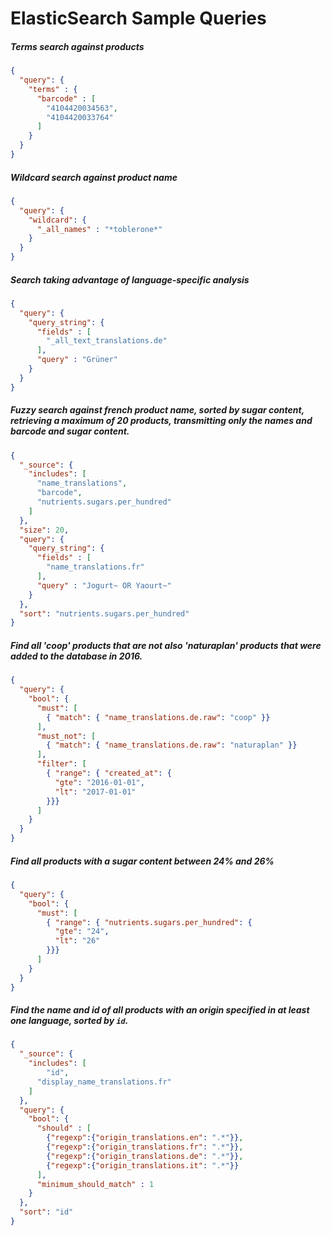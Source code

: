# ElasticSearch Sample Queries

##### Terms search against products

```json
{
  "query": {
    "terms" : {
      "barcode" : [
        "4104420034563",
        "4104420033764"
      ]
    }
  }
}
```

##### Wildcard search against product name

```json
{
  "query": {
    "wildcard": {
      "_all_names" : "*toblerone*"
    }
  }
}
```

##### Search taking advantage of language-specific analysis

```json
{
  "query": {
    "query_string": {
      "fields" : [
        "_all_text_translations.de"
      ],
      "query" : "Grüner"
    }
  }
}
```

##### Fuzzy search against french product name, sorted by sugar content, retrieving a maximum of 20 products, transmitting only the names and barcode and sugar content.

```json
{
  "_source": {
    "includes": [
      "name_translations",
      "barcode",
      "nutrients.sugars.per_hundred"
    ]
  },
  "size": 20,
  "query": {
    "query_string": {
      "fields" : [
        "name_translations.fr"
      ],
      "query" : "Jogurt~ OR Yaourt~"
    }
  },
  "sort": "nutrients.sugars.per_hundred"
}
```

##### Find all 'coop' products that are not also 'naturaplan' products that were added to the database in 2016.

```json
{
  "query": {
    "bool": {
      "must": [
        { "match": { "name_translations.de.raw": "coop" }}
      ],
      "must_not": [
        { "match": { "name_translations.de.raw": "naturaplan" }}
      ],
      "filter": [
        { "range": { "created_at": {
          "gte": "2016-01-01",
          "lt": "2017-01-01"
        }}}
      ]
    }
  }
}
```

##### Find all products with a sugar content between 24% and 26%

```json
{
  "query": {
    "bool": {
      "must": [
        { "range": { "nutrients.sugars.per_hundred": {
          "gte": "24",
          "lt": "26"
        }}}
      ]
    }
  }
}
```

##### Find the name and id of all products with an origin specified in at least one language, sorted by `id`.

```json
{
  "_source": {
    "includes": [
	    "id",
      "display_name_translations.fr"
    ]
  },
  "query": {
    "bool": {
      "should" : [
        {"regexp":{"origin_translations.en": ".*"}},
        {"regexp":{"origin_translations.fr": ".*"}},
        {"regexp":{"origin_translations.de": ".*"}},
        {"regexp":{"origin_translations.it": ".*"}}
      ],
      "minimum_should_match" : 1
    }
  },
  "sort": "id"
}
```
